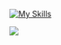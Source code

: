 [![My Skills](https://skillicons.dev/icons?i=go,dart,flutter,ts,express,prisma,py,django,react,nextjs)](https://www.linkedin.com/in/leonardo-freitas-070298110/)

![](./profile-3d-contrib/profile-night-green.svg)
